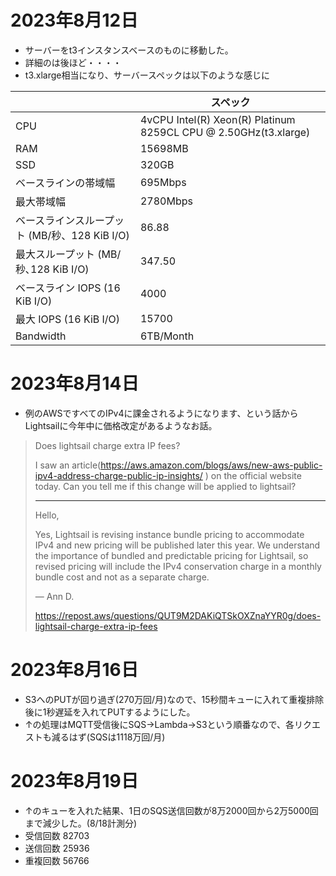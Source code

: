 # 2023年8月12日

  - サーバーをt3インスタンスベースのものに移動した。
  - 詳細のは後ほど・・・・
  - t3.xlarge相当になり、サーバースペックは以下のような感じに

||スペック|
|---|---|
|CPU|4vCPU Intel(R) Xeon(R) Platinum 8259CL CPU @ 2.50GHz(t3.xlarge)|
|RAM|15698MB|
|SSD|320GB|
|ベースラインの帯域幅|695Mbps|
|最大帯域幅|2780Mbps|
|ベースラインスループット (MB/秒、128 KiB I/O)|86.88|
|最大スループット (MB/秒､128 KiB I/O)|347.50|
|ベースライン IOPS (16 KiB I/O)|4000|
|最大 IOPS (16 KiB I/O)|15700|
|Bandwidth|6TB/Month|

# 2023年8月14日

- 例のAWSですべてのIPv4に課金されるようになります、という話からLightsailに今年中に価格改定があるようなお話。

>Does lightsail charge extra IP fees?
>
>I saw an article(https://aws.amazon.com/blogs/aws/new-aws-public-ipv4-address-charge-public-ip-insights/ ) on the official website today.
>Can you tell me if this change will be applied to lightsail?
>
>---
>
>Hello,
>
>Yes, Lightsail is revising instance bundle pricing to accommodate IPv4 and new pricing will be published later this year.
>We understand the importance of bundled and predictable pricing for Lightsail,
>so revised pricing will include the IPv4 conservation charge in a monthly bundle cost and not as a separate charge.
>
>— Ann D.
>
>https://repost.aws/questions/QUT9M2DAKiQTSkOXZnaYYR0g/does-lightsail-charge-extra-ip-fees

# 2023年8月16日

- S3へのPUTが回り過ぎ(270万回/月)なので、15秒間キューに入れて重複排除後に1秒遅延を入れてPUTするようにした。
- ↑の処理はMQTT受信後にSQS→Lambda→S3という順番なので、各リクエストも減るはず(SQSは1118万回/月)

# 2023年8月19日

- ↑のキューを入れた結果、1日のSQS送信回数が8万2000回から2万5000回まで減少した。(8/18計測分)
- 受信回数 82703
- 送信回数 25936
- 重複回数 56766
